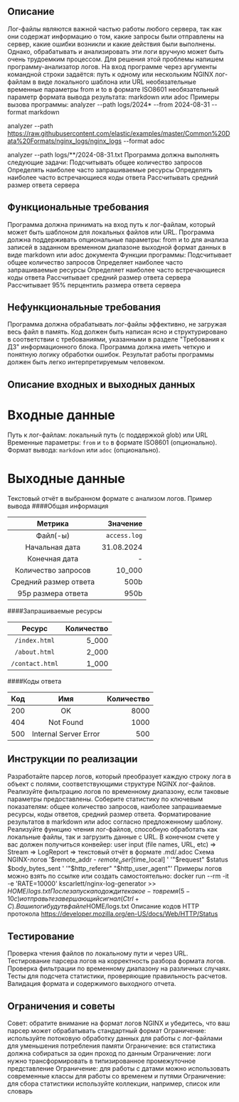## Описание
Лог-файлы являются важной частью работы любого сервера, так как они содержат информацию о том, какие запросы были отправлены на сервер, какие ошибки возникли и какие действия были выполнены.
Однако, обрабатывать и анализировать эти логи вручную может быть очень трудоемким процессом. Для решения этой проблемы напишем программу-анализатор логов.
На вход программе через аргументы командной строки задаётся:
путь к одному или нескольким NGINX лог-файлам в виде локального шаблона или URL
необязательные временные параметры from и to в формате ISO8601
необязательный параметр формата вывода результата: markdown или adoc
Примеры вызова программы:
analyzer --path logs/2024* --from 2024-08-31 --format markdown

analyzer --path https://raw.githubusercontent.com/elastic/examples/master/Common%20Data%20Formats/nginx_logs/nginx_logs --format adoc

analyzer --path logs/**/2024-08-31.txt
Программа должна выполнять следующие задачи:
Подсчитывать общее количество запросов
Определять наиболее часто запрашиваемые ресурсы
Определять наиболее часто встречающиеся коды ответа
Рассчитывать средний размер ответа сервера

## Функциональные требования
Программа должна принимать на вход путь к лог-файлам, который может быть шаблоном для локальных файлов или URL.
Программа должна поддерживать опциональные параметры:
from и to для анализа записей в заданном временном диапазоне
выходной формат данных в виде markdown или adoc документа
Функции программы:
Подсчитывает общее количество запросов
Определяет наиболее часто запрашиваемые ресурсы
Определяет наиболее часто встречающиеся коды ответа
Рассчитывает средний размер ответа сервера
Рассчитывает 95% перцентиль размера ответа сервера

## Нефункциональные требования
Программа должна обрабатывать лог-файлы эффективно, не загружая весь файл в память.
Код должен быть написан ясно и структурировано в соответствии с требованиями, указанными в разделе "Требования к ДЗ" информационного блока.
Программа должна иметь четкую и понятную логику обработки ошибок.
Результат работы программы должен быть легко интерпретируемым человеком.

## Описание входных и выходных данных
# Входные данные
Путь к лог-файлам: локальный путь (с поддержкой glob) или URL
Временные параметры: `from` и `to` в формате ISO8601 (опционально).
Формат вывода: `markdown` или `adoc` (опционально).
# Выходные данные
Текстовый отчёт в выбранном формате с анализом логов.
Пример вывода
####Общая информация

| Метрика | Значение |
|:---------------------:|-------------:|
| Файл(-ы) | `access.log` |
| Начальная дата | 31.08.2024 |
| Конечная дата | - |
| Количество запросов | 10_000 |
| Средний размер ответа | 500b |
| 95p размера ответа | 950b |

####Запрашиваемые ресурсы

| Ресурс | Количество |
|:---------------:|-----------:|
| `/index.html` | 5_000 |
| `/about.html` | 2_000 |
| `/contact.html` | 1_000 |

####Коды ответа

| Код | Имя | Количество |
|:---:|:---------------------:|-----------:|
| 200 | OK | 8000 |
| 404 | Not Found | 1000 |
| 500 | Internal Server Error | 500 |

## Инструкции по реализации
Разработайте парсер логов, который преобразует каждую строку лога в объект с полями, соответствующими структуре NGINX лог-файлов.
Реализуйте фильтрацию логов по временному диапазону, если таковые параметры предоставлены.
Соберите статистику по ключевым показателям: общее количество запросов, наиболее запрашиваемые ресурсы, коды ответов, средний размер ответа.
Форматирование результатов в markdown или adoc согласно предложенному шаблону.
Реализуйте функцию чтения лог-файлов, способную обработать как локальные файлы, так и загрузить данные с URL.
В конечном счете у вас должен получиться конвейер:
user input (file names, URL, etc) => Stream<LogRecord> => LogReport => текстовый отчёт в формате .md/.adoc
Схема NGINX-логов
'$remote_addr - $remote_user [$time_local] ' '"$request" $status $body_bytes_sent ' '"$http_referer" "$http_user_agent"'
Примеры логов можно взять по ссылке или создать самостоятельно:
docker run --rm -it -e 'RATE=10000' kscarlett/nginx-log-generator >> $HOME/logs.txt
После запуска подождите какое-то время (5-10с) и отправьте завершающий сигнал (Ctrl+C). Ваши логи будут в файле $HOME/logs.txt
Описание кодов HTTP протокола
https://developer.mozilla.org/en-US/docs/Web/HTTP/Status

## Тестирование
Проверка чтения файлов по локальному пути и через URL.
Тестирование парсера логов на корректность разбора формата логов.
Проверка фильтрации по временному диапазону на различных случаях.
Тесты для подсчета статистики, проверяющие правильность расчетов.
Валидация формата и содержимого выходного отчета.

## Ограничения и советы
Совет: обратите внимание на формат логов NGINX и убедитесь, что ваш парсер может обрабатывать стандартный формат
Ограничение: используйте потоковую обработку данных для работы с лог-файлами для уменьшения потребления памяти
Ограничение: вся статистика должна собираться за один проход по данным
Ограничение: логи нужно трансформировать в типизированное промежуточное представление
Ограничение: для работы с датами можно использовать современные классы для работы со временем и путями
Ограничение: для сбора статистики используйте коллекции, например, список или словарь
